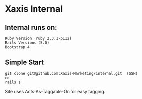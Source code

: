 # Xaxis Internal

## Internal runs on:

```
Ruby Version (ruby 2.3.1-p112)
Rails Versions (5.0)
Bootstrap 4
```

## Simple Start
```
git clone git@github.com:Xaxis-Marketing/internal.git  (SSH)
cd
rails s
```

Site uses Acts-As-Taggable-On for easy tagging.
